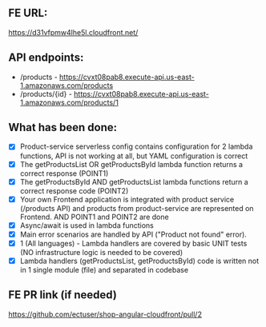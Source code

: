 ## FE URL:
https://d31vfpmw4lhe5l.cloudfront.net/

## API endpoints:

- /products - https://cvxt08pab8.execute-api.us-east-1.amazonaws.com/products
- /products/{id} - https://cvxt08pab8.execute-api.us-east-1.amazonaws.com/products/1

## What has been done:

- [x] Product-service serverless config contains configuration for 2 lambda functions, API is not working at all, but YAML configuration is correct
- [x] The getProductsList OR getProductsById lambda function returns a correct response (POINT1)
- [x] The getProductsById AND getProductsList lambda functions return a correct response code (POINT2)
- [x] Your own Frontend application is integrated with product service (/products API) and products from product-service are represented on Frontend. AND POINT1 and POINT2 are done
- [x] Async/await is used in lambda functions
- [x] Main error scenarios are handled by API ("Product not found" error).
- [x] 1 (All languages) - Lambda handlers are covered by basic UNIT tests (NO infrastructure logic is needed to be covered)
- [x] Lambda handlers (getProductsList, getProductsById) code is written not in 1 single module (file) and separated in codebase

## FE PR link (if needed)
https://github.com/ectuser/shop-angular-cloudfront/pull/2
